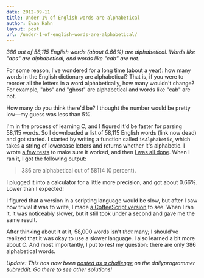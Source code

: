 ```yaml
---
date: 2012-09-11
title: Under 1% of English words are alphabetical
author: Evan Hahn
layout: post
url: /under-1-of-english-words-are-alphabetical/
---
```


_386 out of 58,115 English words (about 0.66%) are alphabetical. Words like "abs" are alphabetical, and words like "cab" are not._

For some reason, I've wondered for a long time (about a year): how many words in the English dictionary are alphabetical? That is, if you were to reorder all the letters in a word alphabetically, how many wouldn't change? For example, "abs" and "ghost" are alphabetical and words like "cab" are not.

How many do you think there'd be? I thought the number would be pretty low—my guess was less than 5%.

I'm in the process of learning C, and I figured it'd be faster for parsing 58,115 words. So I downloaded a list of 58,115 English words (link now dead) and got started. I started by writing a function called `isAlphabetic`, which takes a string of lowercase letters and returns whether it's alphabetic. I wrote [a few tests](https://github.com/EvanHahn/Alphabetical-words/blob/2cd988e2dc5f4a56e68021f6c610d8f827c6c5de/alpha.c#L19) to make sure it worked, and then [I was all done](https://github.com/EvanHahn/Alphabetical-words/blob/master/alpha.c). When I ran it, I got the following output:

> 386 are alphabetical out of 58114 (0 percent).

I plugged it into a calculator for a little more precision, and got about 0.66%. Lower than I expected!

I figured that a version in a scripting language would be slow, but after I saw how trivial it was to write, I made [a CoffeeScript version](https://github.com/EvanHahn/Alphabetical-words/blob/master/alpha.coffee) to see. When I ran it, it was noticeably slower, but it still took under a second and gave me the same result.

After thinking about it at it, 58,000 words isn't _that_ many; I should've realized that it was okay to use a slower language. I also learned a bit more about C. And most importantly, I put to rest my question: there are only 386 alphabetical words.

_Update: This has now been [posted as a challenge][0] on the dailyprogrammer subreddit. Go there to see other solutions!_

[0]: https://www.reddit.com/r/dailyprogrammer/comments/101m7y/9172012_challenge_99_easy_words_with_letters_in/
